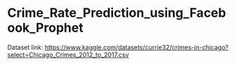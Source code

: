 # Crime_Rate_Prediction_using_Facebook_Prophet

Dataset link: https://www.kaggle.com/datasets/currie32/crimes-in-chicago?select=Chicago_Crimes_2012_to_2017.csv
